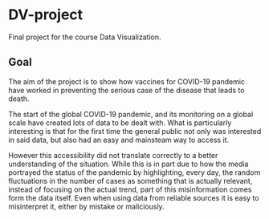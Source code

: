 # DV-project
Final project for the course Data Visualization.

## Goal 
The aim of the project is to show how vaccines for COVID-19 pandemic have worked in preventing the serious case of the disease that leads to death.

The start of the global COVID-19 pandemic, and its monitoring on a global scale have created lots of data to be dealt with. What is particularly interesting is that for the first time the general public not only was interested in said data, but also had an easy and mainsteam way to access it.

However this accessibility did not translate correctly to a better understanding of the situation. While this is in part due to how the media portrayed the status of the pandemic by highlighting, every day, the random fluctuations in the number of cases as something that is actually relevant, instead of focusing on the actual trend, part of this misinformation comes form the data itself.
Even when using data from reliable sources it is easy to misinterpret it, either by mistake or maliciously. 
